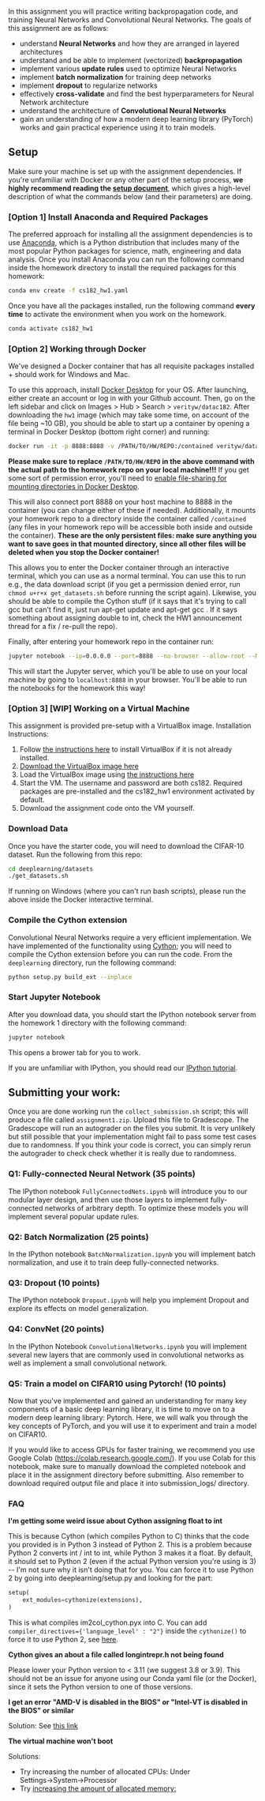 In this assignment you will practice writing backpropagation code, and training
Neural Networks and Convolutional Neural Networks. The goals of this assignment
are as follows:

- understand **Neural Networks** and how they are arranged in layered
  architectures
- understand and be able to implement (vectorized) **backpropagation**
- implement various **update rules** used to optimize Neural Networks
- implement **batch normalization** for training deep networks
- implement **dropout** to regularize networks
- effectively **cross-validate** and find the best hyperparameters for Neural
  Network architecture
- understand the architecture of **Convolutional Neural Networks**
- gain an understanding of how a modern deep learning library (PyTorch) works
  and gain practical experience using it to train models.

## Setup
Make sure your machine is set up with the assignment dependencies. If you're unfamiliar with Docker or any other part of the setup process, **we highly recommend reading the [setup document](dockersetup.md)**, which gives a high-level description of what the commands below (and their parameters) are doing.

### [Option 1] Install Anaconda and Required Packages
The preferred approach for installing all the assignment dependencies is to use
[Anaconda](https://www.anaconda.com/products/individual), which is a Python distribution
that includes many of the most popular Python packages for science, math,
engineering and data analysis. Once you install Anaconda you can run the following
command inside the homework directory to install the required packages for this homework:

```bash
conda env create -f cs182_hw1.yaml
```

Once you have all the packages installed, run the following command **every time**
to activate the environment when you work on the homework.
```bash
conda activate cs182_hw1
```

### [Option 2] Working through Docker
We've designed a Docker container that has all requisite packages installed + should work for Windows and Mac.

To use this approach, install [Docker Desktop](https://www.docker.com/products/docker-desktop/) for your OS. After launching, either create an account or log in with your Github account. Then, go on the left sidebar and click on Images > Hub > Search > `verityw/datac182`. After downloading the `hw1` image (which may take some time, on account of the file being ~10 GB), you should be able to start up a container by opening a terminal in Docker Desktop (bottom right corner) and running:
```bash
docker run -it -p 8888:8888 -v /PATH/TO/HW/REPO:/contained verityw/datac182:hw1 bash
```
**Please make sure to replace `/PATH/TO/HW/REPO` in the above command with the actual path to the homework repo on your local machine!!!** If you get some sort of permission error, you'll need to [enable file-sharing for mounting directories in Docker Desktop](https://forums.docker.com/t/automatically-permit-sharing-for-mounts/141124/3).

This will also connect port 8888 on your host machine to 8888 in the container (you can change either of these if needed). Additionally, it mounts your homework repo to a directory inside the container called `/contained` (any files in your homework repo will be accessible both inside and outside the container). **These are the only persistent files: make sure anything you want to save goes in that mounted directory, since all other files will be deleted when you stop the Docker container!** 

This allows you to enter the Docker container through an interactive terminal, which you can use as a normal terminal. You can use this to run e.g., the data download script (if you get a permission denied error, run `chmod u+r+x get_datasets.sh` before running the script again). Likewise, you should be able to compile the Cython stuff (if it says that it's trying to call gcc but can't find it, just run apt-get update and apt-get gcc . If it says something about assigning double to int, check the HW1 announcement thread for a fix / re-pull the repo).

Finally, after entering your homework repo in the container run:
```bash
jupyter notebook --ip=0.0.0.0 --port=8888 --no-browser --allow-root --NotebookApp.token=''
```
This will start the Jupyter server, which you'll be able to use on your local machine by going to `localhost:8888` in your browser. You'll be able to run the notebooks for the homework this way!

### [Option 3] [WIP] Working on a Virtual Machine
This assignment is provided pre-setup with a VirtualBox image. Installation Instructions:
1. Follow [the instructions here](https://www.virtualbox.org/manual/ch02.html) to install VirtualBox if it is not already installed.
2. [Download the VirtualBox image here](https://drive.google.com/file/d/1J1oRKQtIa5gMUxpzOrdLL6taQtGA4a3k/view?usp=sharing)
3. Load the VirtualBox image using [the instructions here](https://docs.oracle.com/cd/E26217_01/E26796/html/qs-import-vm.html)
4. Start the VM. The username and password are both cs182. Required packages are pre-installed and the cs182_hw1 environment activated by default.
5. Download the assignment code onto the VM yourself.

### Download Data
Once you have the starter code, you will need to download the CIFAR-10 dataset.
Run the following from this repo:

```bash
cd deeplearning/datasets
./get_datasets.sh
```

If running on Windows (where you can't run bash scripts), please run the above inside the Docker interactive terminal.

### Compile the Cython extension
Convolutional Neural Networks require a very
efficient implementation. We have implemented of the functionality using
[Cython](http://cython.org/); you will need to compile the Cython extension
before you can run the code. From the `deeplearning` directory, run the following
command:

```bash
python setup.py build_ext --inplace
```

### Start Jupyter Notebook
After you download data, you should start the IPython notebook server
from the homework 1 directory with the following command:

```bash
jupyter notebook
```
This opens a brower tab for you to work.

If you are unfamiliar with IPython, you should
read our [IPython tutorial](https://www.dataquest.io/blog/jupyter-notebook-tutorial/).

## Submitting your work:
Once you are done working run the `collect_submission.sh` script;
this will produce a file called `assignment1.zip`.
Upload this file to Gradescope.
The Gradescope will run an autograder on the files you submit. It is very unlikely but still possible that your implementation might fail to pass some test cases due to randomness.
If you think your code is correct, you can simply rerun the autograder to check check whether it is really due to randomness.

### Q1: Fully-connected Neural Network (35 points)
The IPython notebook `FullyConnectedNets.ipynb` will introduce you to our
modular layer design, and then use those layers to implement fully-connected
networks of arbitrary depth. To optimize these models you will implement several
popular update rules.

### Q2: Batch Normalization (25 points)
In the IPython notebook `BatchNormalization.ipynb` you will implement batch
normalization, and use it to train deep fully-connected networks.

### Q3: Dropout (10 points)
The IPython notebook `Dropout.ipynb` will help you implement Dropout and explore
its effects on model generalization.

### Q4: ConvNet (20 points)
In the IPython Notebook `ConvolutionalNetworks.ipynb` you will implement several
new layers that are commonly used in convolutional networks as well as implement
a small convolutional network.

### Q5: Train a model on CIFAR10 using Pytorch! (10 points)
Now that you've implemented and gained an understanding for many key components
of a basic deep learning library, it is time to move on to a modern deep learning
library: Pytorch. Here, we will walk you through the key concepts of PyTorch, and
you will use it to experiment and train a model on CIFAR10.

If you would like to access GPUs for faster training, we recommend
you use Google Colab (https://colab.research.google.com/). If you use Colab for this notebook, make sure to manually download the completed
notebook and place it in the assignment directory before submitting. Also remember
to download required output file and place it into submission_logs/ directory.

### FAQ

**I'm getting some weird issue about Cython assigning float to int** 

This is because Cython (which compiles Python to C) thinks that the code you provided is in Python 3 instead of Python 2. This is a problem because Python 2 converts int / int to int, while Python 3 makes it a float. By default, it should set to Python 2 (even if the actual Python version you're using is 3) -- I'm not sure why it isn't doing that for you. You can force it to use Python 2 by going into deeplearning/setup.py and looking for the part:

```python
setup(
    ext_modules=cythonize(extensions),
)
```
This is what compiles im2col_cython.pyx into C. You can add `compiler_directives={'language_level' : "2"}` inside the `cythonize()` to force it to use Python 2, see [here](https://stackoverflow.com/questions/34603628/how-to-specify-python-3-source-in-cythons-setup-py).

**Cython gives an about a file called longintrepr.h not being found** 

Please lower your Python version to < 3.11 (we suggest 3.8 or 3.9). This should not be an issue for anyone using our Conda yaml file (or the Docker), since it sets the Python version to one of those versions.

**I get an error "AMD-V is disabled in the BIOS" or "Intel-VT is disabled in the BIOS" or similar**

Solution: See [this link](https://docs.fedoraproject.org/en-US/Fedora/13/html/Virtualization_Guide/sect-Virtualization-Troubleshooting-Enabling_Intel_VT_and_AMD_V_virtualization_hardware_extensions_in_BIOS.html)


**The virtual machine won't boot**

Solutions:

- Try increasing the number of allocated CPUs: Under Settings→System→Processor
- Try [increasing the amount of allocated memory:](https://superuser.com/questions/926339/how-to-change-the-ram-allocated-to-an-os-in-virtualbox)

